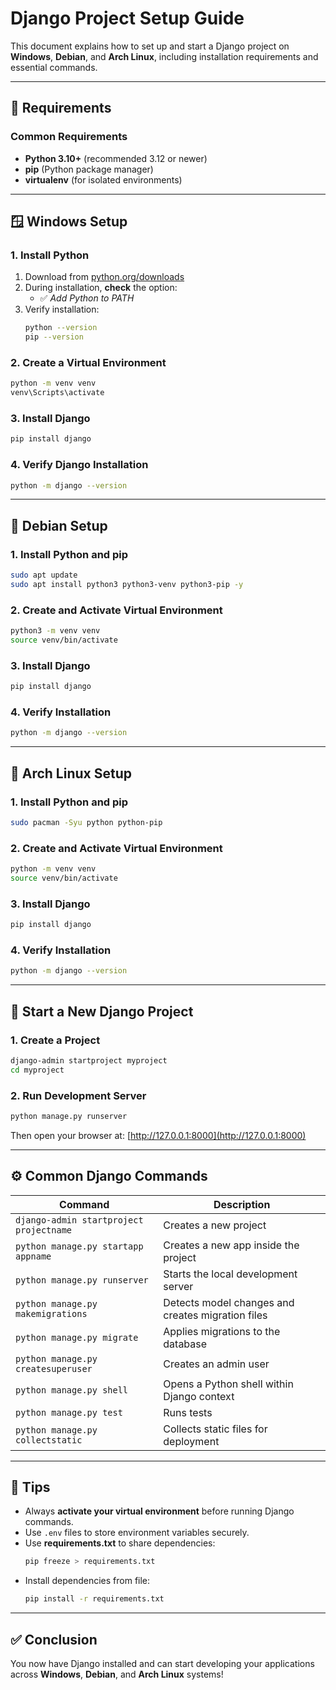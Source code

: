 # Django Project Setup Guide

This document explains how to set up and start a Django project on **Windows**, **Debian**, and **Arch Linux**, including installation requirements and essential commands.

---

## 🧩 Requirements

### Common Requirements
- **Python 3.10+** (recommended 3.12 or newer)
- **pip** (Python package manager)
- **virtualenv** (for isolated environments)

---

## 🪟 Windows Setup

### 1. Install Python
1. Download from [python.org/downloads](https://www.python.org/downloads/)
2. During installation, **check** the option:
   - ✅ *Add Python to PATH*
3. Verify installation:
   ```bash
   python --version
   pip --version
   ```

### 2. Create a Virtual Environment
```bash
python -m venv venv
venv\Scripts\activate
```

### 3. Install Django
```bash
pip install django
```

### 4. Verify Django Installation
```bash
python -m django --version
```

---

## 🐧 Debian Setup

### 1. Install Python and pip
```bash
sudo apt update
sudo apt install python3 python3-venv python3-pip -y
```

### 2. Create and Activate Virtual Environment
```bash
python3 -m venv venv
source venv/bin/activate
```

### 3. Install Django
```bash
pip install django
```

### 4. Verify Installation
```bash
python -m django --version
```

---

## 🐉 Arch Linux Setup

### 1. Install Python and pip
```bash
sudo pacman -Syu python python-pip
```

### 2. Create and Activate Virtual Environment
```bash
python -m venv venv
source venv/bin/activate
```

### 3. Install Django
```bash
pip install django
```

### 4. Verify Installation
```bash
python -m django --version
```

---

## 🚀 Start a New Django Project

### 1. Create a Project
```bash
django-admin startproject myproject
cd myproject
```

### 2. Run Development Server
```bash
python manage.py runserver
```

Then open your browser at: [http://127.0.0.1:8000](http://127.0.0.1:8000)

---

## ⚙️ Common Django Commands

| Command | Description |
|----------|--------------|
| `django-admin startproject projectname` | Creates a new project |
| `python manage.py startapp appname` | Creates a new app inside the project |
| `python manage.py runserver` | Starts the local development server |
| `python manage.py makemigrations` | Detects model changes and creates migration files |
| `python manage.py migrate` | Applies migrations to the database |
| `python manage.py createsuperuser` | Creates an admin user |
| `python manage.py shell` | Opens a Python shell within Django context |
| `python manage.py test` | Runs tests |
| `python manage.py collectstatic` | Collects static files for deployment |

---

## 🧰 Tips

- Always **activate your virtual environment** before running Django commands.
- Use `.env` files to store environment variables securely.
- Use **requirements.txt** to share dependencies:
  ```bash
  pip freeze > requirements.txt
  ```
- Install dependencies from file:
  ```bash
  pip install -r requirements.txt
  ```

---

## ✅ Conclusion

You now have Django installed and can start developing your applications across **Windows**, **Debian**, and **Arch Linux** systems!
